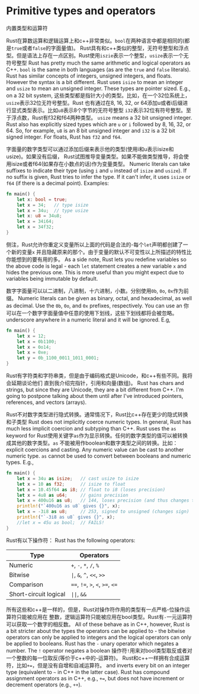 # Primitive types and operators
内置类型和运算符

Rust在算数运算和逻辑运算上和c++非常类似。`bool`在两种语言中都是相同的(都是`true`或者`false`的字面量值)。
Rust具有和c++类似的整型，无符号整型和浮点型。但是语法上存在一点区别。Rust使用`iszie`表示一个整型，`usize`表示一个无符号整型
Rust has pretty much the same arithmetic and logical operators as C++. `bool` is
the same in both languages (as are the `true` and `false` literals). Rust has
similar concepts of integers, unsigned integers, and floats. However the syntax
is a bit different. Rust uses `isize` to mean an integer and `usize` to mean an
unsigned integer. These types are pointer sized. E.g., on a 32 bit system,
这些类型都是指针大小的类型。比如，在一个32位系统上，`usize`表示32位无符号整型。Rust
也有通过在8, 16, 32, or 64添加u或者i后缀进行显式类型表示。比如`u8`表示8个字节的无符号整型
`i32`表示32位有符号整型。至于浮点数，Rust有f32和f64两种类型。
`usize` means a 32 bit unsigned integer. Rust also has explicitly sized types
which are `u` or `i` followed by 8, 16, 32, or 64. So, for example, `u8` is an 8
bit unsigned integer and `i32` is a 32 bit signed integer. For floats, Rust has
`f32` and `f64`.

字面量的数字类型可以通过添加后缀来表示他的类型(使用i和u表示isize和usize)。如果没有后缀，
Rust试图推导变量类型。如果不能做类型推导，将会使用isize或者f64(如果存在小数点的话)作为变量类型。
Numeric literals can take suffixes to indicate their type (using `i` and `u`
instead of `isize` and `usize`). If no suffix is given, Rust tries to infer the
type. If it can't infer, it uses `isize` or `f64` (if there is a decimal point).
Examples:

```rust
fn main() {
    let x: bool = true;
    let x = 34;   // type isize
    let x = 34u;  // type usize
    let x: u8 = 34u8;
    let x = 34i64;
    let x = 34f32;
}
```
侧注，Rust允许你重定义变量所以上面的代码是合法的-每个`let`声明都创建了一个新的变量`x`
并且隐藏原来的那个。由于变量的默认不可变性以上所描述的特性比你能想到的要有用的多。
As a side note, Rust lets you redefine variables so the above code is legal -
each `let` statement creates a new variable `x` and hides the previous one. This
is more useful than you might expect due to variables being immutable by
default.

数字字面量可以以二进制，八进制，十六进制，小数。分别使用`0b`, `0o`, `0x`作为前缀。
Numeric literals can be given as binary, octal, and hexadecimal, as well as
decimal. Use the `0b`, `0o`, and `0x` prefixes, respectively. You can use an
你可以在一个数字字面量值中任意的使用下划线，这些下划线都将会被忽略。
underscore anywhere in a numeric literal and it will be ignored. E.g,

```rust
fn main() {
    let x = 12;
    let x = 0b1100;
    let x = 0o14;
    let x = 0xe;
    let y = 0b_1100_0011_1011_0001;
}
```

Rust有字符类和字符串类，但是由于编码格式是Unicode，和c++有些不同。我将会延期谈论他们
直到我介绍完指针，引用和向量(数组)。
Rust has chars and strings, but since they are Unicode, they are a bit different
from C++. I'm going to postpone talking about them until after I've introduced
pointers, references, and vectors (arrays).

Rust不对数字类型进行隐式转换。通常情况下，Rust比c++存在更少的隐式转换和子类型
Rust does not implicitly coerce numeric types. In general, Rust has much less
implicit coercion and subtyping than C++. Rust uses the `as` keyword for
Rust使用关键字`as`作为显示转换。任何的数字类型的值可以被转换成其他的数字类型。`as`
不能被用作boolean和数字类型之间的转换。比如：
explicit coercions and casting. Any numeric value can be cast to another numeric
type. `as` cannot be used to convert between booleans and numeric types. E.g.,

```rust
fn main() {
    let x = 34u as isize;   // cast usize to isize
    let x = 10 as f32;      // isize to float
    let x = 10.45f64 as i8; // float to i8 (loses precision)
    let x = 4u8 as u64;     // gains precision
    let x = 400u16 as u8;   // 144, loses precision (and thus changes the value)
    println!("`400u16 as u8` gives {}", x);
    let x = -3i8 as u8;     // 253, signed to unsigned (changes sign)
    println!("`-3i8 as u8` gives {}", x);
    //let x = 45u as bool;  // FAILS!
}
```

Rust有以下操作符：
Rust has the following operators:

|         Type          |            Operators             |
| --------------------- | -------------------------------- |
| Numeric               | `+`, `-`, `*`, `/`, `%`          |
| Bitwise               | `\|`, `&`, `^`, `<<`, `>>`       |
| Comparison            | `==`, `!=`, `>`, `<`, `>=`, `<=` |
| Short-circuit logical | `\|\|`, `&&`                     |

所有这些和c++是一样的，但是，Rust对操作符作用的类型有一点严格-位操作运算符只能被应用在
整数，逻辑运算符只能被应用在bool类型。Rust有`-`一元运算符可以获取一个数字的相反数。
All of these behave as in C++, however, Rust is a bit stricter about the types
the operators can be applied to - the bitwise operators can only be applied to
integers and the logical operators can only be applied to booleans. Rust has the
`-` unary operator which negates a number. The `!` operator negates a boolean
操作符`!`用来对bool类型取反或者对一个整数的每一位取反(等价于c++中的`~`运算符)。
Rust和c++一样拥有合成运算符，比如`+=`，但是没有自增和自减运算符。
and inverts every bit on an integer type (equivalent to `~` in C++ in the latter
case). Rust has compound assignment operators as in C++, e.g., `+=`, but does
not have increment or decrement operators (e.g., `++`).
